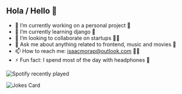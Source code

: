 ## Hola / Hello 👋

- 🔭 I’m currently working on a personal project 🎲
- 🌱 I’m currently learning django 🐍
- 👯 I’m looking to collaborate on startups 👨‍🏭
- 💬 Ask me about anything related to frontend, music and movies 🎥
- 📫 How to reach me: isaacmorap@outlook.com 🧑‍💻
- ⚡ Fun fact: I spend most of the day with headphones 🎵

                                                                                                                      
![Spotify recently played](https://spotify-recently-played-readme.vercel.app/api?user=isackandres)

![Jokes Card](https://readme-jokes.vercel.app/api)
